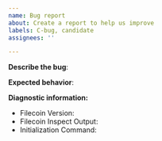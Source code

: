 ```yaml
---
name: Bug report
about: Create a report to help us improve
labels: C-bug, candidate
assignees: ''

---
```

<!--
Please see the README for how to get help before filing a new bug report. 
For questions, please ask on the forum: https://discuss.filecoin.io/
-->

**Describe the bug**:

**Expected behavior**:

**Diagnostic information:**
<!-- Please run the following commands and paste the output here: -->

- Filecoin Version: <!-- venus version -->
- Filecoin Inspect Output: <!--venus inspect all -->
- Initialization Command: <!-- If you have having issues connecting to the network, what command did you use to initialize? -->
